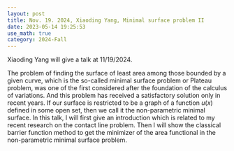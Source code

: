 ```yaml
---
layout: post
title: Nov. 19. 2024, Xiaoding Yang, Minimal surface problem II
date: 2023-05-14 19:25:53
use_math: true
category: 2024-Fall
---
```

 
Xiaoding Yang will give a talk at 11/19/2024.

The problem of finding the surface of least area among those bounded by a given curve, which is the so-called minimal surface problem or Plateau problem, was one of the first considered after the foundation of the calculus of variations.  And this problem has received a satisfactory solution only in recent years.  If our surface is restricted to be a graph of a function $u(x)$ defined in some open set, then we call it the non-parametric minimal surface. In this talk, I will first give an introduction which is related to my recent research on the contact line problem. Then I will show the classical barrier function method to get the minimizer of the area functional in the non-parametric minimal surface problem.
